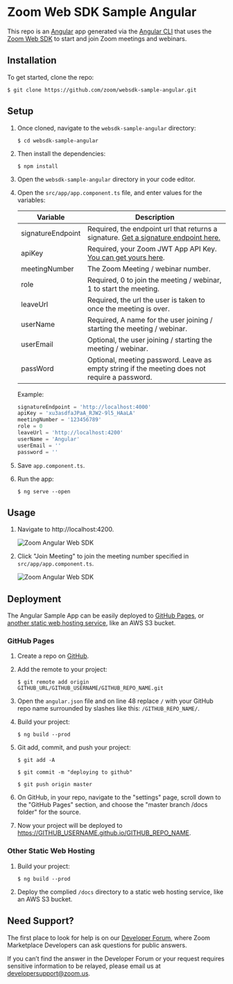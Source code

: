 # Zoom Web SDK Sample Angular

This repo is an [Angular](https://angular.io/) app generated via the [Angular CLI](https://cli.angular.io/) that uses the [Zoom Web SDK](https://marketplace.zoom.us/docs/sdk/native-sdks/web) to start and join Zoom meetings and webinars.

## Installation

To get started, clone the repo:

`$ git clone https://github.com/zoom/websdk-sample-angular.git`

## Setup

1. Once cloned, navigate to the `websdk-sample-angular` directory:

   `$ cd websdk-sample-angular`

1. Then install the dependencies:

   `$ npm install`

1. Open the `websdk-sample-angular` directory in your code editor.

1. Open the `src/app/app.component.ts` file, and enter values for the variables:

   | Variable                   | Description |
   | -----------------------|-------------|
   | signatureEndpoint          | Required, the endpoint url that returns a signature. [Get a signature endpoint here.](https://github.com/zoom/websdk-sample-signature-node.js) |
   | apiKey                   | Required, your Zoom JWT App API Key. [You can get yours here](https://marketplace.zoom.us/develop/create). |
   | meetingNumber                   | The Zoom Meeting / webinar number. |
   | role                   | Required, 0 to join the meeting / webinar, 1 to start the meeting. |
   | leaveUrl                   | Required, the url the user is taken to once the meeting is over. |
   | userName                   | Required, A name for the user joining / starting the meeting / webinar. |
   | userEmail                   | Optional, the user joining / starting the meeting / webinar. |
   | passWord                   | Optional, meeting password. Leave as empty string if the meeting does not require a password. |

   Example:

   ```js
   signatureEndpoint = 'http://localhost:4000'
   apiKey = 'xu3asdfaJPaA_RJW2-9l5_HAaLA'
   meetingNumber = '123456789'
   role = 0
   leaveUrl = 'http://localhost:4200'
   userName = 'Angular'
   userEmail = ''
   password = ''
   ```

1. Save `app.component.ts`.

1. Run the app:

   `$ ng serve --open`

<!-- Deploy signature or run locally -->

<!-- Deploy the signature generator to Heroku:

[![Deploy](https://www.herokucdn.com/deploy/button.svg)](https://heroku.com/deploy?template=https://github.com/zoom/websdk-sample-signature-node.js) -->

## Usage

1. Navigate to http://localhost:4200.

   ![Zoom Angular Web SDK](https://s3.amazonaws.com/user-content.stoplight.io/19808/1583789057929)

1. Click "Join Meeting" to join the meeting number specified in `src/app/app.component.ts`.

   ![Zoom Angular Web SDK](https://s3.amazonaws.com/user-content.stoplight.io/19808/1583789069218)

## Deployment

The Angular Sample App can be easily deployed to [GitHub Pages](#github-pages), or [another static web hosting service](#other-static-web-hosting), like an AWS S3 bucket.

### GitHub Pages

1. Create a repo on [GitHub](https://github.com).

1. Add the remote to your project:

   `$ git remote add origin GITHUB_URL/GITHUB_USERNAME/GITHUB_REPO_NAME.git`

1. Open the `angular.json` file and on line 48 replace `/` with your GitHub repo name surrounded by slashes like this: `/GITHUB_REPO_NAME/`.

1. Build your project:

   `$ ng build --prod`

1. Git add, commit, and push your project:

   `$ git add -A`

   `$ git commit -m "deploying to github"`

   `$ git push origin master`

1. On GitHub, in your repo, navigate to the "settings" page, scroll down to the "GitHub Pages" section, and choose the "master branch /docs folder" for the source.

1. Now your project will be deployed to https://GITHUB_USERNAME.github.io/GITHUB_REPO_NAME.

### Other Static Web Hosting

1. Build your project:

   `$ ng build --prod`

1. Deploy the complied `/docs` directory to a static web hosting service, like an AWS S3 bucket.

## Need Support?

The first place to look for help is on our [Developer Forum](https://devforum.zoom.us/), where Zoom Marketplace Developers can ask questions for public answers.

If you can’t find the answer in the Developer Forum or your request requires sensitive information to be relayed, please email us at developersupport@zoom.us.

